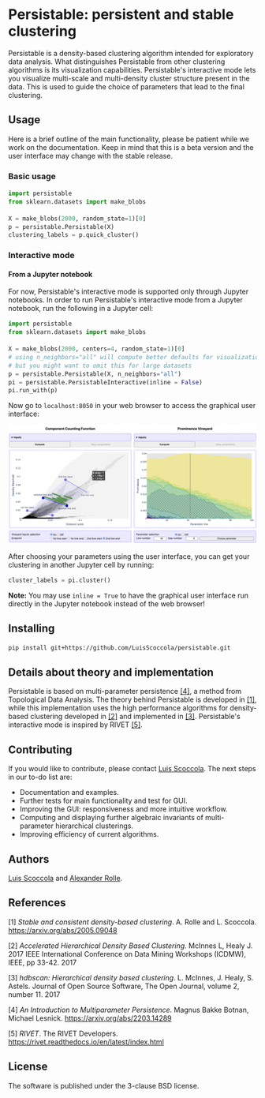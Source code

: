# Persistable: persistent and stable clustering

Persistable is a density-based clustering algorithm intended for exploratory data analysis.
What distinguishes Persistable from other clustering algorithms is its visualization capabilities.
Persistable's interactive mode lets you visualize multi-scale and multi-density cluster structure present in the data.
This is used to guide the choice of parameters that lead to the final clustering.


## Usage

Here is a brief outline of the main functionality, please be patient while we work on the documentation.
Keep in mind that this is a beta version and the user interface may change with the stable release.

### Basic usage

```python
import persistable
from sklearn.datasets import make_blobs

X = make_blobs(2000, random_state=1)[0]
p = persistable.Persistable(X)
clustering_labels = p.quick_cluster()
```


### Interactive mode 

#### From a Jupyter notebook

For now, Persistable's interactive mode is supported only through Jupyter notebooks.
In order to run Persistable's interactive mode from a Jupyter notebook, run the following in a Jupyter cell:

```python
import persistable
from sklearn.datasets import make_blobs

X = make_blobs(2000, centers=4, random_state=1)[0]
# using n_neighbors="all" will compute better defaults for visualization,
# but you might want to omit this for large datasets
p = persistable.Persistable(X, n_neighbors="all")
pi = persistable.PersistableInteractive(inline = False)
pi.run_with(p)
```

Now go to `localhost:8050` in your web browser to access the graphical user interface:

![Alt text](docs/pictures/GUI.png?raw=true)

After choosing your parameters using the user interface, you can get your clustering in another Jupyter cell by running:

```python
cluster_labels = pi.cluster()
```

**Note:** You may use `inline = True` to have the graphical user interface run directly in the Jupyter notebook instead of the web browser!


## Installing

```bash
pip install git+https://github.com/LuisScoccola/persistable.git
```

## Details about theory and implementation

Persistable is based on multi-parameter persistence [[4]](#4), a method from Topological Data Analysis.
The theory behind Persistable is developed in [[1]](#1), while this implementation uses the high performance algorithms for density-based clustering developed in [[2]](#2) and implemented in [[3]](#3).
Persistable's interactive mode is inspired by RIVET [[5]](#5).


## Contributing

If you would like to contribute, please contact [Luis Scoccola](https://luisscoccola.github.io/).
The next steps in our to-do list are:
- Documentation and examples.
- Further tests for main functionality and test for GUI.
- Improving the GUI: responsiveness and more intuitive workflow.
- Computing and displaying further algebraic invariants of multi-parameter hierarchical clusterings.
- Improving efficiency of current algorithms.


## Authors

[Luis Scoccola](https://luisscoccola.github.io/) and [Alexander Rolle](https://alexanderrolle.github.io/).


## References

<a id="1">[1]</a> 
*Stable and consistent density-based clustering*. A. Rolle and L. Scoccola.
https://arxiv.org/abs/2005.09048

<a id="2">[2]</a> 
*Accelerated Hierarchical Density Based Clustering*. McInnes L, Healy J. 2017 IEEE International Conference on Data Mining Workshops (ICDMW), IEEE, pp 33-42. 2017

<a id="3">[3]</a> 
*hdbscan: Hierarchical density based clustering*. L. McInnes, J. Healy, S. Astels. Journal of Open Source Software, The Open Journal, volume 2, number 11. 2017

<a id="4">[4]</a> 
*An Introduction to Multiparameter Persistence*. Magnus Bakke Botnan, Michael Lesnick.
https://arxiv.org/abs/2203.14289

<a id="5">[5]</a> 
*RIVET*. The RIVET Developers.
https://rivet.readthedocs.io/en/latest/index.html

<!---
<a id="4">[4]</a> 
*Density-based clustering based on hierarchical density estimates*. R. J. G. B. Campello, D. Moulavi, and J. Sander. Advances in Knowledge Discovery and Data Mining, volume 7819 of Lecture Notes in Computer Science, pp. 160-172. Springer, 2013.
-->


## License

The software is published under the 3-clause BSD license.
